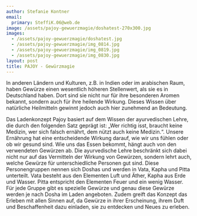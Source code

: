 ```yaml
---
author: Stefanie Kontner
email:
  primary: SteffiK.06@web.de
image: /assets/pajoy-gewuerzmagie/doshatest-270x300.jpg
images: 
  - /assets/pajoy-gewuerzmagie/doshatest.jpg
  - /assets/pajoy-gewuerzmagie/img_0814.jpg
  - /assets/pajoy-gewuerzmagie/img_0819.jpg
  - /assets/pajoy-gewuerzmagie/img_0830.jpg
layout: post
title: PAJOY - Gewürzmagie
---
```


In anderen Ländern und Kulturen, z.B. in Indien oder im arabischen Raum, haben Gewürze einen wesentlich höheren Stellenwert, als sie es in Deutschland haben. Dort sind sie nicht nur für ihre besonderen Aromen bekannt, sondern auch für ihre heilende Wirkung. Dieses Wissen über natürliche Heilmitteln gewinnt jedoch auch hier zunehmend an Bedeutung.

Das Ladenkonzept Pajoy basiert auf dem Wissen der ayurvedischen Lehre, die durch den folgenden Satz geprägt ist: „Wer richtig isst, braucht keine Medizin, wer sich falsch ernährt, dem nützt auch keine Medizin.“. Unsere Ernährung hat eine entscheidende Wirkung darauf, wie wir uns fühlen oder ob wir gesund sind. Wie uns das Essen bekommt, hängt auch von den verwendeten Gewürzen ab. Die ayurvedische Lehre beschränkt sich dabei nicht nur auf das Vermitteln der Wirkung von Gewürzen, sondern lehrt auch, welche Gewürze für unterschiedliche Personen gut sind. Diese Personengruppen nennen sich Doshas und werden in Vata, Kapha und Pitta unterteilt. Vata besteht aus den Elementen Luft und Äther, Kapha aus Erde und Wasser. Pitta entspricht den Elementen Feuer und ein wenig Wasser. Für jede Gruppe gibt es spezielle Gewürze und genau diese Gewürze werden je nach Dosha im Laden angeboten. Zudem greift das Konzept das Erleben mit allen Sinnen auf, da Gewürze in ihrer Erscheinung, ihrem Duft und Beschaffenheit dazu einladen, sie zu entdecken und Neues zu erleben.